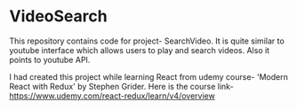 # VideoSearch
This repository contains code for project- SearchVideo. It is quite similar to youtube interface which allows users to play and search videos. Also it points to youtube API.

I had created this project while learning React from udemy course- 'Modern React with Redux' by Stephen Grider. Here is the course link-
https://www.udemy.com/react-redux/learn/v4/overview

